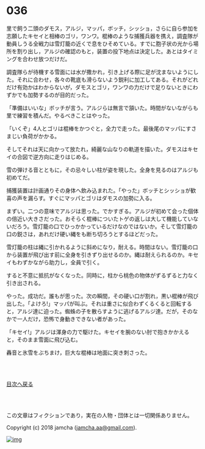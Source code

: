 # 036

里で飼う二頭のダモス，アルジ，マッパ，ボッチ，シッショ，さらに自ら参加を志願したキセイと相棒のゴリ，ワンワ。棍棒のような捕獲兵器を携え，調査隊が動員しうる全戦力は雪灯籠の近くで息をひそめている。すでに胞子状の光から場所を割り出し，アルジの確認のもと，装置の投下地点は決定した。あとはタイミングを合わせ放つだけだ。  

調査隊らが待機する雪面には水が撒かれ，引き上げる際に足が沈まないようにした。それに合わせ，各々の靴底も滑らないよう鋭利に加工してある。それがどれだけ有効かはわからないが，ダモスとゴリ，ワンワの力だけで足りないときにわずかでも加勢するのが目的だった。  

「準備はいいな」ボッチが言う。アルジらは無言で頷いた。時間がないながらも里で練習を積んだ。やるべきことはやった。  

「いくぞ」4人とゴリは棍棒をかつぐと，全力で走った。最後尾のマッパにすさまじい負荷がかかる。  

そしてそれは天に向かって放たれ，綺麗な山なりの軌道を描いた。ダモスはキセイの合図で逆方向に走りはじめる。  

雪の弾ける音とともに，その忌々しい柱が姿を現した。全身を見るのはアルジも初めてだ。  

捕獲装置は計画通りその身体へ飲み込まれた。「やった」ボッチとシッショが歓喜の声を漏らす。すぐにマッパとゴリはダモスの加勢に入る。  

まずい。二つの意味でアルジは思った。でかすぎる。アルジが初めて会った個体の倍近い大きさだった。おそらく棍棒についたトゲの返しは大して機能していないだろう。雪灯籠の口でひっかかっているだけなのではないか。そして雪灯籠の口の鋭さは，あれだけ硬い縄をも断ち切ろうとするほどだった。  

雪灯籠の柱は縄に引かれるように斜めになり，耐える。時間はない。雪灯籠の口から装置が飛び出す前に全身を引きずり出せるのか。縄は耐えられるのか。キセイもわずかながら助力し，全員で引く。  

すると不意に抵抗がなくなった。同時に，柱から桃色の物体がずるずると力なく引き出される。  

やった。成功だ。誰もが思った。次の瞬間，その硬い口が割れ，黒い棍棒が飛び出した。「よけろ!」マッパが叫ぶ。それは重さに似合わずくるくると回転すると，アルジ達に迫った。蜘蛛の子を散らすように逃げるアルジ達。だが，そのなかで一人だけ，恐怖で身動きできない者があった。  

「キセイ!」アルジは渾身の力で駆けた。キセイを腕のない肘で抱きかかえると，そのまま雪面に飛び込む。  

轟音と氷雪をぶちまけ，巨大な棍棒は地面に突き刺さった。  

<br>  
<br>  

[目次へ戻る](https://github.com/jamcha-aa/OblivionReports/blob/master/README.md)  

<br>  
<br>  

この文章はフィクションであり，実在の人物・団体とは一切関係ありません。  

Copyright (c) 2018 jamcha (jamcha.aa@gmail.com).  

[![img](http://i.creativecommons.org/l/by-nc-sa/4.0/88x31.png)](http://creativecommons.org/licenses/by-nc-sa/4.0/deed)